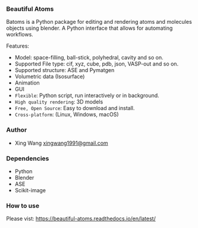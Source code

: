 ### Beautiful Atoms

Batoms is a Python package for editing and rendering atoms and molecules objects using blender. A Python interface that allows for automating workflows.

Features:

* Model: space-filling, ball-stick, polyhedral, cavity and so on.
* Supported File type: cif, xyz, cube, pdb, json, VASP-out and so on.
* Supported structure: ASE and Pymatgen
* Volumetric data (Isosurface)
* Animation
* GUI
* ``Flexible``: Python script, run interactively or in background.
* ``High quality rendering``:  3D models
* ``Free, Open Source``: Easy to download and install.
* ``Cross-platform``: (Linux, Windows, macOS)



### Author
* Xing Wang  <xingwang1991@gmail.com>

### Dependencies

* Python
* Blender
* ASE
* Scikit-image


### How to use

Please vist: https://beautiful-atoms.readthedocs.io/en/latest/
